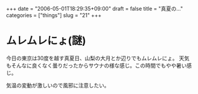+++
date = "2006-05-01T18:29:35+09:00"
draft = false
title = "真夏の…"
categories = ["things"]
slug = "21"
+++

# ムレムレにょ(謎)

今日の東京は30度を越す真夏日、山梨の大月とか辺りでもムレムレにょ。
天気もそんなに良くなく曇りだったからサウナの様な感じ。この時間でもやや暑い感じ。

気温の変動が激しいので風邪に注意したい。

